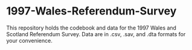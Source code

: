 # 1997-Wales-Referendum-Survey
This repository holds the codebook and data for the 1997 Wales and Scotland Referendum Survey. Data are in .csv, .sav, and .dta formats for your convenience.
